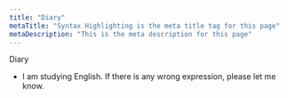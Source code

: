 ```yaml
---
title: "Diary"
metaTitle: "Syntax Highlighting is the meta title tag for this page"
metaDescription: "This is the meta description for this page"
---
```


Diary

* I am studying English. If there is any wrong expression, please let me know.
